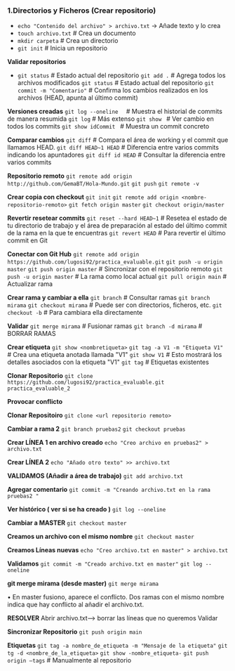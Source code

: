 ### 1.**Directorios y Ficheros (Crear repositorio)**
- `echo "Contenido del archivo" > archivo.txt` → Añade texto y lo crea
- `touch archivo.txt`       # Crea un documento
- `mkdir carpeta`        # Crea un directorio
- `git init`               # Inicia un repositorio


**Validar repositorios**
- `git status`             # Estado actual del repositorio
`git add .`              # Agrega todos los archivos modificados
`git status`           # Estado actual del repositorio
`git commit -m "Comentario"`  # Confirma los cambios realizados en los archivos (HEAD, apunta al último commit)

**Versiones creadas**
`git log --oneline  `    # Muestra el historial de commits de manera resumida
`git log`                # Más extenso
`git show `              # Ver cambio en todos los commits
`git show idCommit `     # Muestra un commit concreto


**Comparar cambios**
`git diff`               # Compara el área de working y el commit que llamamos HEAD.
`git diff HEAD~1 HEAD`   # Diferencia entre varios commits indicando los apuntadores
`git diff id HEAD`       # Consultar la diferencia entre varios commits

**Repositorio remoto**
`git remote add origin http://github.com/GemaBT/Hola-Mundo.git`
`git push` 
`git remote -v`

**Crear copia con checkout**
`git init`
`git remote add origin <nombre-repositorio-remoto>`
`git fetch origin master`
`git checkout origin/master`

**Revertir resetear commits**
`git reset --hard HEAD~1`    # Resetea el estado de tu directorio de trabajo y el área de preparación al estado del último commit de la rama en la que te encuentras
`git revert HEAD`            # Para revertir el último commit en Git

**Conectar con Git Hub**
`git remote add origin https://github.com/lugosi92/practica_evaluable.git`
`git push -u origin master`
`git push origin master`    # Sincronizar con el repositorio remoto
`git push -u origin master`  # La rama como local actual
`git pull origin main`      # Actualizar rama


**Crear rama y cambiar a ella**
`git branch`               # Consultar ramas
`git branch mirama`
`git checkout mirama`      # Puede ser con directorios, ficheros, etc.
`git checkout -b`          # Para cambiara ella directamente

**Validar**
`git merge mirama`         # Fusionar ramas 
`git branch -d mirama`     # BORRAR RAMAS


**Crear etiqueta**
`git show <nombretiqueta>`
`git tag -a V1 -m "Etiqueta V1"`   # Crea una etiqueta anotada llamada "V1" 
`git show V1`               # Esto mostrará los detalles asociados con la etiqueta "V1"
`git tag`                   # Etiquetas existentes 


**Clonar Repositorio**
`git clone https://github.com/lugosi92/practica_evaluable.git practica_evaluable_2`


**Provocar conflicto**

**Clonar Repositoiro**
`git clone <url repositorio remoto>`

**Cambiar a rama 2**
`git branch pruebas2`
`git checkout pruebas`

**Crear LÍNEA 1 en archivo creado**
`echo "Creo archivo en pruebas2" > archivo.txt`

**Crear LÍNEA 2**
`echo "Añado otro texto" >> archivo.txt`

**VALIDAMOS (Añadir a área de trabajo)**
`git add archivo.txt`

**Agregar comentario**
`git commit -m "Creando archivo.txt en la rama pruebas2 "`

**Ver histórico ( ver si se ha creado )**
`git log --oneline`

**Cambiar a MASTER**
`git checkout master`

**Creamos un archivo con el mismo nombre**
`git checkout master`

**Creamos Líneas nuevas**
`echo "Creo archivo.txt en master" > archivo.txt`

**Validamos**
`git commit -m "Creado archivo.txt en master"`
`git log --oneline`

**git merge mirama (desde master)**
`git merge mirama`

• En master fusiono, aparece el conflicto. Dos ramas con el mismo nombre indica que hay conflicto al añadir el archivo.txt. 

**RESOLVER**
Abrir archivo.txt—> borrar las líneas que no queremos 
Validar


**Sincronizar Repositorio**
`git push origin main`

**Etiquetas**
`git tag -a nombre_de_etiqueta -m "Mensaje de la etiqueta"`
`git tg -d <nombre_de_la_etiqueta>`
`git show -nombre_etiqueta-`
`git push origin –tags`   # Manualmente al repositorio



 
